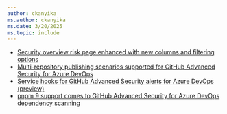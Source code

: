 ```yaml
---
author: ckanyika
ms.author: ckanyika
ms.date: 3/20/2025
ms.topic: include
---
```


- [Security overview risk page enhanced with new columns and filtering options](#security-overview-risk-page-enhanced-with-new-columns-and-filtering-options)
- [Multi-repository publishing scenarios supported for GitHub Advanced Security for Azure DevOps](#multi-repository-publishing-scenarios-supported-for-github-advanced-security-for-azure-devops)
- [Service hooks for GitHub Advanced Security alerts for Azure DevOps (preview)](#service-hooks-for-github-advanced-security-alerts-for-azure-devops-preview)
- [pnpm 9 support comes to GitHub Advanced Security for Azure DevOps dependency scanning](#pnpm-9-support-comes-to-github-advanced-security-for-azure-devops-dependency-scanning)


